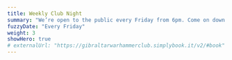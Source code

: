 ```yaml
---
title: Weekly Club Night
summary: "We’re open to the public every Friday from 6pm. Come on down for some games with your friends, meet some new gamers, and find out more about all the amazing events we offer!"
fuzzyDate: "Every Friday"
weight: 3
showHero: true
# externalUrl: "https://gibraltarwarhammerclub.simplybook.it/v2/#book"
---
```


